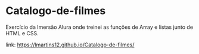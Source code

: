 # Catalogo-de-filmes

Exercício da Imersão Alura onde treinei as funções de Array e listas junto de HTML e CSS.

link: https://lmartins12.github.io/Catalogo-de-filmes/
